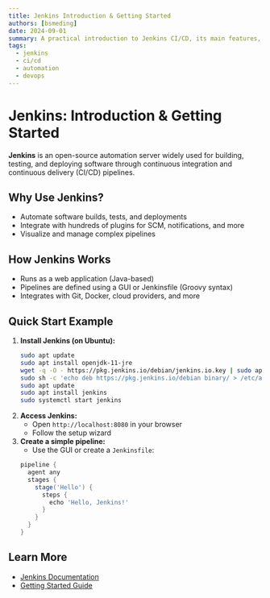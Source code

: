 ```yaml
---
title: Jenkins Introduction & Getting Started
authors: [bsmeding]
date: 2024-09-01
summary: A practical introduction to Jenkins CI/CD, its main features, and how to set up your first pipeline.
tags:
  - jenkins
  - ci/cd
  - automation
  - devops
---
```


# Jenkins: Introduction & Getting Started

**Jenkins** is an open-source automation server widely used for building, testing, and deploying software through continuous integration and continuous delivery (CI/CD) pipelines.

## Why Use Jenkins?
- Automate software builds, tests, and deployments
- Integrate with hundreds of plugins for SCM, notifications, and more
- Visualize and manage complex pipelines

## How Jenkins Works
- Runs as a web application (Java-based)
- Pipelines are defined using a GUI or Jenkinsfile (Groovy syntax)
- Integrates with Git, Docker, cloud providers, and more

## Quick Start Example
1. **Install Jenkins (on Ubuntu):**
   ```bash
   sudo apt update
   sudo apt install openjdk-11-jre
   wget -q -O - https://pkg.jenkins.io/debian/jenkins.io.key | sudo apt-key add -
   sudo sh -c 'echo deb https://pkg.jenkins.io/debian binary/ > /etc/apt/sources.list.d/jenkins.list'
   sudo apt update
   sudo apt install jenkins
   sudo systemctl start jenkins
   ```
2. **Access Jenkins:**
   - Open `http://localhost:8080` in your browser
   - Follow the setup wizard
3. **Create a simple pipeline:**
   - Use the GUI or create a `Jenkinsfile`:
   ```groovy
   pipeline {
     agent any
     stages {
       stage('Hello') {
         steps {
           echo 'Hello, Jenkins!'
         }
       }
     }
   }
   ```

## Learn More
- [Jenkins Documentation](https://www.jenkins.io/doc/)
- [Getting Started Guide](https://www.jenkins.io/doc/pipeline/tour/getting-started/) 